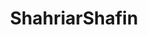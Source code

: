 ---
title: ShahriarShafin
github: https://github.com/ShahriarShafin
mode: dark
transition: 1s
score: 69.6
archetype:
- Minimalistic
---